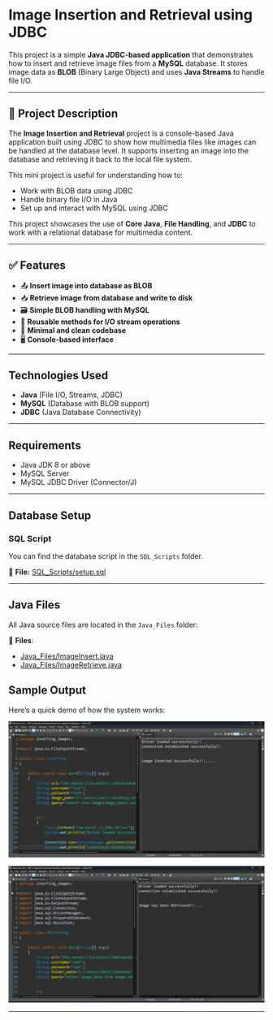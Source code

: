 # Image Insertion and Retrieval using JDBC

This project is a simple **Java JDBC-based application** that demonstrates how to insert and retrieve image files from a **MySQL** database. It stores image data as **BLOB** (Binary Large Object) and uses **Java Streams** to handle file I/O.

---

## 🚀 Project Description

The **Image Insertion and Retrieval** project is a console-based Java application built using JDBC to show how multimedia files like images can be handled at the database level. It supports inserting an image into the database and retrieving it back to the local file system.

This mini project is useful for understanding how to:
- Work with BLOB data using JDBC
- Handle binary file I/O in Java
- Set up and interact with MySQL using JDBC

This project showcases the use of **Core Java**, **File Handling**, and **JDBC** to work with a relational database for multimedia content.

---

## ✅ Features

- 📤 **Insert image into database as BLOB**
- 📥 **Retrieve image from database and write to disk**
- 🗃️ **Simple BLOB handling with MySQL**
- 🔄 **Reusable methods for I/O stream operations**
- 📄 **Minimal and clean codebase**
- 🖥️ **Console-based interface**

---

## Technologies Used

- **Java** (File I/O, Streams, JDBC)
- **MySQL** (Database with BLOB support)
- **JDBC** (Java Database Connectivity)

---

## Requirements

- Java JDK 8 or above
- MySQL Server
- MySQL JDBC Driver (Connector/J)

---

## Database Setup

### SQL Script

You can find the database script in the `SQL_Scripts` folder.

📁 **File:** [SQL_Scripts/setup.sql](SQL_Scripts/setup.sql)

---

## Java Files

All Java source files are located in the `Java_Files` folder:

📁 **Files**:
- [Java_Files/ImageInsert.java](Java_Files/Inserting.java)
- [Java_Files/ImageRetrieve.java](Java_Files/Retrieving.java)




## Sample Output

Here’s a quick demo of how the system works:

![Output1](Assets/screenshots/output1.png)


![Output2](Assets/screenshots/output2.png)

---


